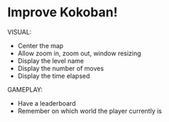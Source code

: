 # Improve Kokoban!

VISUAL:
- Center the map 
- Allow zoom in, zoom out, window resizing
- Display the level name
- Display the number of moves
- Display the time elapsed

GAMEPLAY:
- Have a leaderboard
- Remember on which world the player currently is
